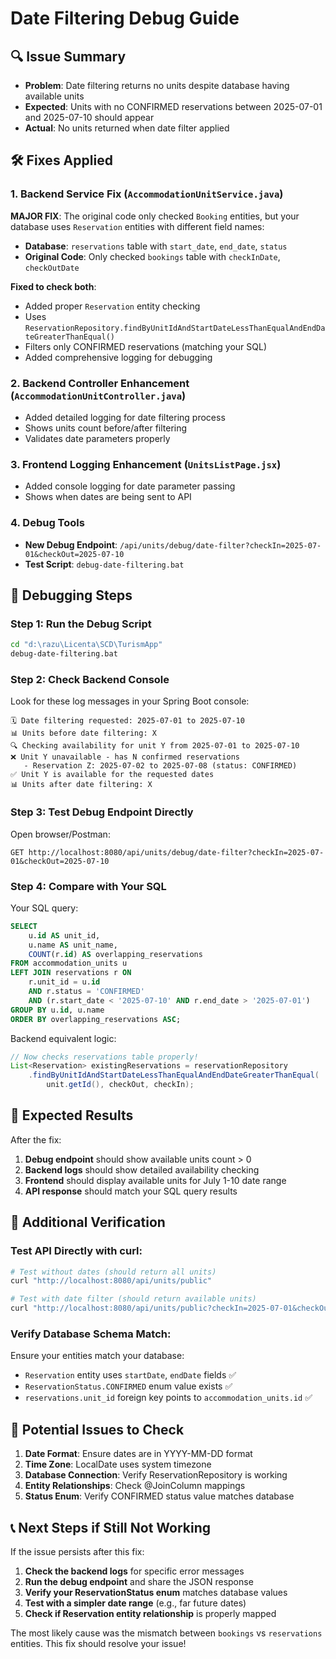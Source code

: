 # Date Filtering Debug Guide

## 🔍 Issue Summary
- **Problem**: Date filtering returns no units despite database having available units
- **Expected**: Units with no CONFIRMED reservations between 2025-07-01 and 2025-07-10 should appear
- **Actual**: No units returned when date filter applied

## 🛠️ Fixes Applied

### 1. Backend Service Fix (`AccommodationUnitService.java`)
**MAJOR FIX**: The original code only checked `Booking` entities, but your database uses `Reservation` entities with different field names:

- **Database**: `reservations` table with `start_date`, `end_date`, `status`
- **Original Code**: Only checked `bookings` table with `checkInDate`, `checkOutDate`

**Fixed to check both**:
- Added proper `Reservation` entity checking
- Uses `ReservationRepository.findByUnitIdAndStartDateLessThanEqualAndEndDateGreaterThanEqual()`
- Filters only CONFIRMED reservations (matching your SQL)
- Added comprehensive logging for debugging

### 2. Backend Controller Enhancement (`AccommodationUnitController.java`)
- Added detailed logging for date filtering process
- Shows units count before/after filtering
- Validates date parameters properly

### 3. Frontend Logging Enhancement (`UnitsListPage.jsx`)
- Added console logging for date parameter passing
- Shows when dates are being sent to API

### 4. Debug Tools
- **New Debug Endpoint**: `/api/units/debug/date-filter?checkIn=2025-07-01&checkOut=2025-07-10`
- **Test Script**: `debug-date-filtering.bat`

## 🧪 Debugging Steps

### Step 1: Run the Debug Script
```cmd
cd "d:\razu\Licenta\SCD\TurismApp"
debug-date-filtering.bat
```

### Step 2: Check Backend Console
Look for these log messages in your Spring Boot console:
```
🗓️ Date filtering requested: 2025-07-01 to 2025-07-10
📊 Units before date filtering: X
🔍 Checking availability for unit Y from 2025-07-01 to 2025-07-10
❌ Unit Y unavailable - has N confirmed reservations
   - Reservation Z: 2025-07-02 to 2025-07-08 (status: CONFIRMED)
✅ Unit Y is available for the requested dates
📊 Units after date filtering: X
```

### Step 3: Test Debug Endpoint Directly
Open browser/Postman:
```
GET http://localhost:8080/api/units/debug/date-filter?checkIn=2025-07-01&checkOut=2025-07-10
```

### Step 4: Compare with Your SQL
Your SQL query:
```sql
SELECT 
    u.id AS unit_id,
    u.name AS unit_name,
    COUNT(r.id) AS overlapping_reservations
FROM accommodation_units u
LEFT JOIN reservations r ON 
    r.unit_id = u.id
    AND r.status = 'CONFIRMED'
    AND (r.start_date < '2025-07-10' AND r.end_date > '2025-07-01')
GROUP BY u.id, u.name
ORDER BY overlapping_reservations ASC;
```

Backend equivalent logic:
```java
// Now checks reservations table properly!
List<Reservation> existingReservations = reservationRepository
    .findByUnitIdAndStartDateLessThanEqualAndEndDateGreaterThanEqual(
        unit.getId(), checkOut, checkIn);
```

## 🎯 Expected Results

After the fix:
1. **Debug endpoint** should show available units count > 0
2. **Backend logs** should show detailed availability checking
3. **Frontend** should display available units for July 1-10 date range
4. **API response** should match your SQL query results

## 🔧 Additional Verification

### Test API Directly with curl:
```bash
# Test without dates (should return all units)
curl "http://localhost:8080/api/units/public"

# Test with date filter (should return available units)
curl "http://localhost:8080/api/units/public?checkIn=2025-07-01&checkOut=2025-07-10"
```

### Verify Database Schema Match:
Ensure your entities match your database:
- `Reservation` entity uses `startDate`, `endDate` fields ✅
- `ReservationStatus.CONFIRMED` enum value exists ✅
- `reservations.unit_id` foreign key points to `accommodation_units.id` ✅

## 🚨 Potential Issues to Check

1. **Date Format**: Ensure dates are in YYYY-MM-DD format
2. **Time Zone**: LocalDate uses system timezone
3. **Database Connection**: Verify ReservationRepository is working
4. **Entity Relationships**: Check @JoinColumn mappings
5. **Status Enum**: Verify CONFIRMED status value matches database

## 📞 Next Steps if Still Not Working

If the issue persists after this fix:

1. **Check the backend logs** for specific error messages
2. **Run the debug endpoint** and share the JSON response
3. **Verify your ReservationStatus enum** matches database values
4. **Test with a simpler date range** (e.g., far future dates)
5. **Check if Reservation entity relationship** is properly mapped

The most likely cause was the mismatch between `bookings` vs `reservations` entities. This fix should resolve your issue!
